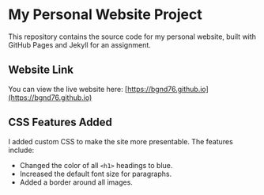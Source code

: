 # My Personal Website Project

This repository contains the source code for my personal website, built with GitHub Pages and Jekyll for an assignment.

## Website Link

You can view the live website here: [https://bgnd76.github.io](https://bgnd76.github.io)

## CSS Features Added

I added custom CSS to make the site more presentable. The features include:
- Changed the color of all `<h1>` headings to blue.
- Increased the default font size for paragraphs.
- Added a border around all images.
